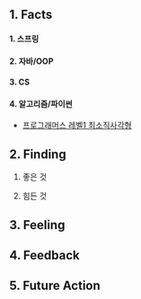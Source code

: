 ## 1. Facts

#### 1. 스프링

#### 2. 자바/OOP

#### 3. CS

#### 4. 알고리즘/파이썬
 * [프로그래머스 레벨1 최소직사각형]()

## 2. Finding

1. 좋은 것

2. 힘든 것


## 3. Feeling


## 4. Feedback


## 5. Future Action


<!--stackedit_data:
eyJoaXN0b3J5IjpbLTE4MDc4NTM2MTUsLTExNzQzOTU1NTksOD
M0MzQyNjUwLDEzMDI3MzQ0MDksODI5OTkwNzUwLC03NzA0ODE0
NTAsNzMwOTk4MTE2XX0=
-->